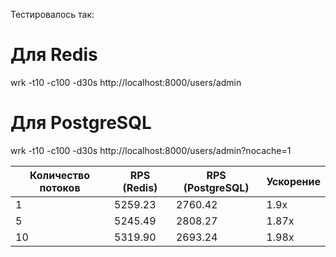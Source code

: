 Тестировалось так:
# Для Redis
wrk -t10 -c100 -d30s http://localhost:8000/users/admin
# Для PostgreSQL
wrk -t10 -c100 -d30s http://localhost:8000/users/admin?nocache=1

| Количество потоков | RPS (Redis) | RPS (PostgreSQL) | Ускорение |
|--------------------|-------------|------------------|-----------|
| 1                 | 5259.23     | 2760.42          | 1.9x      |
| 5                 | 5245.49     | 2808.27          | 1.87x     |
| 10                | 5319.90     | 2693.24          | 1.98x     |   
